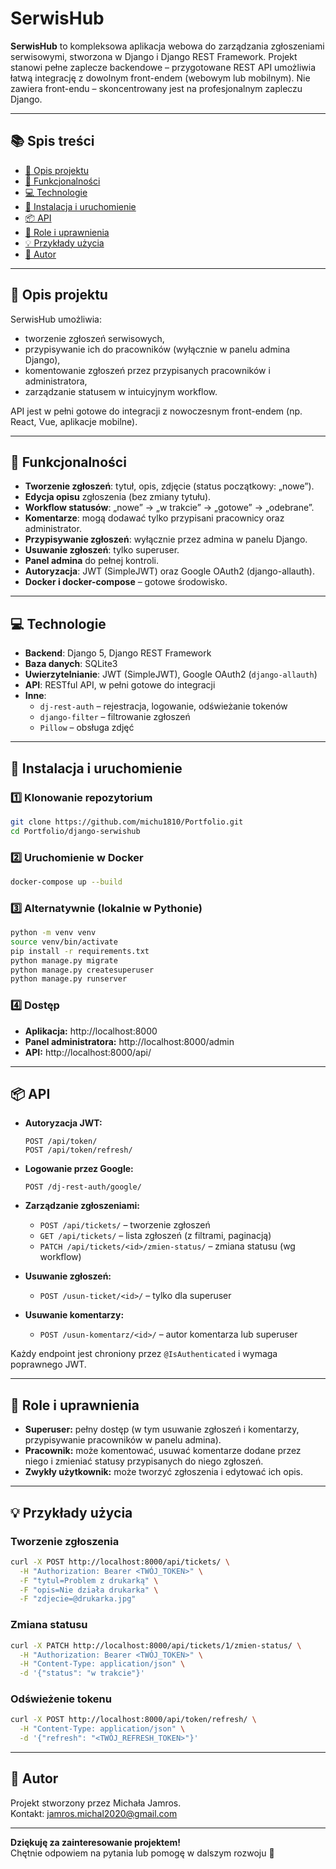 # SerwisHub

**SerwisHub** to kompleksowa aplikacja webowa do zarządzania zgłoszeniami serwisowymi, stworzona w Django i Django REST Framework. Projekt stanowi pełne zaplecze backendowe – przygotowane REST API umożliwia łatwą integrację z dowolnym front-endem (webowym lub mobilnym). Nie zawiera front-endu – skoncentrowany jest na profesjonalnym zapleczu Django.

---

## 📚 Spis treści
- [📄 Opis projektu](#-opis-projektu)
- [🔧 Funkcjonalności](#-funkcjonalności)
- [💻 Technologie](#-technologie)
- [🚀 Instalacja i uruchomienie](#-instalacja-i-uruchomienie)
- [📦 API](#-api)
- [🔑 Role i uprawnienia](#-role-i-uprawnienia)
- [💡 Przykłady użycia](#-przykłady-użycia)
- [👤 Autor](#-autor)

---

## 📄 Opis projektu

SerwisHub umożliwia:
- tworzenie zgłoszeń serwisowych,
- przypisywanie ich do pracowników (wyłącznie w panelu admina Django),
- komentowanie zgłoszeń przez przypisanych pracowników i administratora,
- zarządzanie statusem w intuicyjnym workflow.

API jest w pełni gotowe do integracji z nowoczesnym front-endem (np. React, Vue, aplikacje mobilne).

---

## 🔧 Funkcjonalności

- **Tworzenie zgłoszeń**: tytuł, opis, zdjęcie (status początkowy: „nowe”).
- **Edycja opisu** zgłoszenia (bez zmiany tytułu).
- **Workflow statusów**: „nowe” → „w trakcie” → „gotowe” → „odebrane”.
- **Komentarze**: mogą dodawać tylko przypisani pracownicy oraz administrator.
- **Przypisywanie zgłoszeń**: wyłącznie przez admina w panelu Django.
- **Usuwanie zgłoszeń**: tylko superuser.
- **Panel admina** do pełnej kontroli.
- **Autoryzacja**: JWT (SimpleJWT) oraz Google OAuth2 (django-allauth).
- **Docker i docker-compose** – gotowe środowisko.

---

## 💻 Technologie

- **Backend**: Django 5, Django REST Framework
- **Baza danych**: SQLite3
- **Uwierzytelnianie**: JWT (SimpleJWT), Google OAuth2 (`django-allauth`)
- **API**: RESTful API, w pełni gotowe do integracji
- **Inne**:
  - `dj-rest-auth` – rejestracja, logowanie, odświeżanie tokenów
  - `django-filter` – filtrowanie zgłoszeń
  - `Pillow` – obsługa zdjęć

---

## 🚀 Instalacja i uruchomienie

### 1️⃣ Klonowanie repozytorium
```bash
git clone https://github.com/michu1810/Portfolio.git
cd Portfolio/django-serwishub
```

### 2️⃣ Uruchomienie w Docker
```bash
docker-compose up --build
```

### 3️⃣ Alternatywnie (lokalnie w Pythonie)
```bash
python -m venv venv
source venv/bin/activate
pip install -r requirements.txt
python manage.py migrate
python manage.py createsuperuser
python manage.py runserver
```

### 4️⃣ Dostęp
- **Aplikacja:** http://localhost:8000  
- **Panel administratora:** http://localhost:8000/admin  
- **API:** http://localhost:8000/api/

---

## 📦 API

- **Autoryzacja JWT:**  
  ```
  POST /api/token/
  POST /api/token/refresh/
  ```

- **Logowanie przez Google:**  
  ```
  POST /dj-rest-auth/google/
  ```

- **Zarządzanie zgłoszeniami:**  
  - `POST /api/tickets/` – tworzenie zgłoszeń  
  - `GET /api/tickets/` – lista zgłoszeń (z filtrami, paginacją)  
  - `PATCH /api/tickets/<id>/zmien-status/` – zmiana statusu (wg workflow)  

- **Usuwanie zgłoszeń:**  
  - `POST /usun-ticket/<id>/` – tylko dla superuser  

- **Usuwanie komentarzy:**  
  - `POST /usun-komentarz/<id>/` – autor komentarza lub superuser  

Każdy endpoint jest chroniony przez `@IsAuthenticated` i wymaga poprawnego JWT.

---

## 🔑 Role i uprawnienia

- **Superuser:** pełny dostęp (w tym usuwanie zgłoszeń i komentarzy, przypisywanie pracowników w panelu admina).
- **Pracownik:** może komentować, usuwać komentarze dodane przez niego i zmieniać statusy przypisanych do niego zgłoszeń.
- **Zwykły użytkownik:** może tworzyć zgłoszenia i edytować ich opis.

---

## 💡 Przykłady użycia

### Tworzenie zgłoszenia
```bash
curl -X POST http://localhost:8000/api/tickets/ \
  -H "Authorization: Bearer <TWÓJ_TOKEN>" \
  -F "tytul=Problem z drukarką" \
  -F "opis=Nie działa drukarka" \
  -F "zdjecie=@drukarka.jpg"
```

### Zmiana statusu
```bash
curl -X PATCH http://localhost:8000/api/tickets/1/zmien-status/ \
  -H "Authorization: Bearer <TWÓJ_TOKEN>" \
  -H "Content-Type: application/json" \
  -d '{"status": "w trakcie"}'
```

### Odświeżenie tokenu
```bash
curl -X POST http://localhost:8000/api/token/refresh/ \
  -H "Content-Type: application/json" \
  -d '{"refresh": "<TWÓJ_REFRESH_TOKEN>"}'
```

---

## 👤 Autor

Projekt stworzony przez Michała Jamros.  
Kontakt: jamros.michal2020@gmail.com

---

**Dziękuję za zainteresowanie projektem!**  
Chętnie odpowiem na pytania lub pomogę w dalszym rozwoju 🎉
